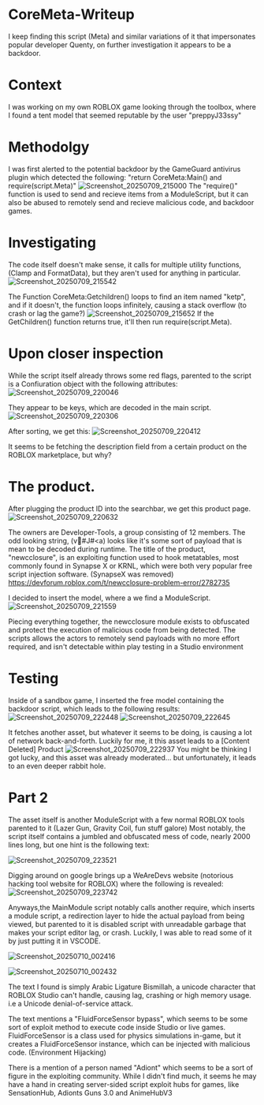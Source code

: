 # CoreMeta-Writeup
I keep finding this script (Meta) and similar variations of it that impersonates popular developer Quenty, on further investigation it appears to be a backdoor.

# Context
I was working on my own ROBLOX game looking through the toolbox, where I found a tent model that seemed reputable by the user "preppyJ33ssy"

# Methodolgy
I was first alerted to the potential backdoor by the GameGuard antivirus plugin which detected the following: "return CoreMeta:Main() and require(script.Meta)"
![Screenshot_20250709_215000](https://github.com/user-attachments/assets/f80492d3-8602-431e-a34f-e852d204e2ef)
The "require()" function is used to send and recieve items from a ModuleScript, but it can also be abused to remotely send and recieve malicious code, and backdoor games.

# Investigating
The code itself doesn't make sense, it calls for multiple utility functions, (Clamp and FormatData), but they aren't used for anything in particular.
![Screenshot_20250709_215542](https://github.com/user-attachments/assets/b23d1646-0315-4d24-bcae-832415974185)

The Function CoreMeta:Getchildren() loops to find an item named "ketp", and if it doesn't, the function loops infinitely, causing a stack overflow (to crash or lag the game?)
![Screenshot_20250709_215652](https://github.com/user-attachments/assets/8a6b061f-7390-49e2-bc73-690d3d259f6c)
If the GetChildren() function returns true, it'll then run require(script.Meta).

# Upon closer inspection
While the script itself already throws some red flags, parented to the script is a Confiuration object with the following attributes:
![Screenshot_20250709_220046](https://github.com/user-attachments/assets/02bd960a-d709-46b3-bd5c-b1b76b25a287)

They appear to be keys, which are decoded in the main script.
![Screenshot_20250709_220306](https://github.com/user-attachments/assets/fe573b14-6351-4f3a-b63b-c9e51abdc7af)

After sorting, we get this:
![Screenshot_20250709_220412](https://github.com/user-attachments/assets/fa30e562-cefd-4dbe-86a0-9edc55ac9cb3)

It seems to be fetching the description field from a certain product on the ROBLOX marketplace, but why?

# The product.
After plugging the product ID into the searchbar, we get this product page.
![Screenshot_20250709_220632](https://github.com/user-attachments/assets/d8bb7c2a-54fe-49f4-9333-d2c2081c446d)

The owners are DeveIoper-TooIs, a group consisting of 12 members.
The odd looking string, (v#J#<a) looks like it's some sort of payload that is mean to be decoded during runtime.
The title of the product, "newcclosure", is an exploiting function used to hook metatables, most commonly found in Synapse X or KRNL, which were both very popular free script injection software. (SynapseX was removed)
https://devforum.roblox.com/t/newcclosure-problem-error/2782735

I decided to insert the model, where a we find a ModuleScript.
![Screenshot_20250709_221559](https://github.com/user-attachments/assets/507a3bf5-c369-4cde-9ec4-d07934c4b529)

Piecing everything together, the newcclosure module exists to obfuscated and protect the execution of malicious code from being detected.
The scripts allows the actors to remotely send payloads with no more effort required, and isn't detectable within play testing in a Studio environment

# Testing
Inside of a sandbox game, I inserted the free model containing the backdoor script, which leads to the following results:
![Screenshot_20250709_222448](https://github.com/user-attachments/assets/2840a994-b965-4644-95ae-6b9f0959d7e4)
![Screenshot_20250709_222645](https://github.com/user-attachments/assets/28b5ff8f-a6e8-4fbc-875d-fe7e9540ee0f)

It fetches another asset, but whatever it seems to be doing, is causing a lot of network back-and-forth.
Luckily for me, it this asset leads to a [Content Deleted] Product
![Screenshot_20250709_222937](https://github.com/user-attachments/assets/55bde199-877a-4d1e-bb2a-543706700ec2)
You might be thinking I got lucky, and this asset was already moderated... but unfortunately, it leads to an even deeper rabbit hole.

# Part 2
The asset itself is another ModuleScript with a few normal ROBLOX tools parented to it (Lazer Gun, Gravity Coil, fun stuff galore)
Most notably, the script itself contains a jumbled and obfuscated mess of code, nearly 2000 lines long, but one hint is the following text:

![Screenshot_20250709_223521](https://github.com/user-attachments/assets/7d94944a-ce1a-4883-9d7c-d8c4ad8e9969)

Digging around on google brings up a WeAreDevs website (notorious hacking tool website for ROBLOX) where the following is revealed:
![Screenshot_20250709_223742](https://github.com/user-attachments/assets/00638e9c-8c7e-403a-a8c4-00590ea5c7fd)

Anyways,the MainModule script notably calls another require, which inserts a module script, a redirection layer to hide the actual payload from being viewed, but parented to it is disabled script with unreadable garbage that makes your script editor lag, or crash. Luckily, I was able to read some of it by just putting it in VSCODE.

![Screenshot_20250710_002416](https://github.com/user-attachments/assets/4cfb7810-08ce-4864-954d-75c43f53b2a0)

![Screenshot_20250710_002432](https://github.com/user-attachments/assets/8fdeeb82-1170-4c83-b7e8-ec81e106ee27)

The text I found is simply Arabic Ligature Bismillah, a unicode character that ROBLOX Studio can't handle, causing lag, crashing or high memory usage. i.e a Unicode denial-of-service attack. 

The text mentions a "FluidForceSensor bypass", which seems to be some sort of exploit method to execute code inside Studio or live games. FluidForceSensor is a class used for physics simulations in-game, but it creates a FluidForceSensor instance, which can be injected with malicious code. (Environment Hijacking)

There is a mention of a person named "Adiont" which seems to be a sort of  figure in the exploiting community. While I didn't find much, it seems he may have a hand in creating server-sided script exploit hubs for games, like SensationHub, Adionts Guns 3.0 and AnimeHubV3







